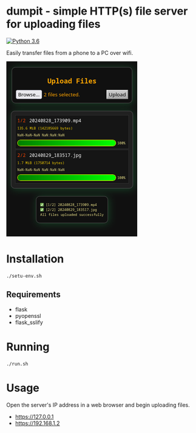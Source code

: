 # dumpit - simple HTTP(s) file server for uploading files

[![Python 3.6](https://img.shields.io/badge/Python-3.6-yellow.svg)](http://www.python.org/download/)

Easily transfer files from a phone to a PC over wifi.

<img src="preview/preview.png" width="345" height="460">

# Installation
```
./setu-env.sh
```

## Requirements
* flask
* pyopenssl
* flask_sslify

# Running
```
./run.sh
```

# Usage
Open the server's IP address in a web browser and begin uploading files.

* https://127.0.0.1
* https://192.168.1.2

